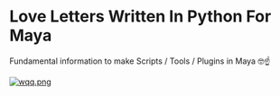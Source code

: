 # Love Letters Written In Python For Maya
Fundamental information to make  Scripts / Tools / Plugins in Maya 🤓☝

[![wqq.png](https://i.postimg.cc/sxJnG3bb/wqq.png)](https://postimg.cc/V0d93PfF)
